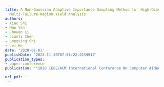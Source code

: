 ```yaml
---
title: A Non-Gaussian Adaptive Importance Sampling Method for High-Dimensional and
  Multi-Failure-Region Yield Analysis
authors:
- Xiao Shi
- Hao Yan
- Chuwen Li
- Jianli Chen
- Longxing Shi
- Lei He
date: '2020-01-01'
publishDate: '2023-11-30T07:51:22.925991Z'
publication_types:
- paper-conference
publication: '*2020 IEEE/ACM International Conference On Computer Aided Design (ICCAD)*'

url_pdf: ''
---
```

